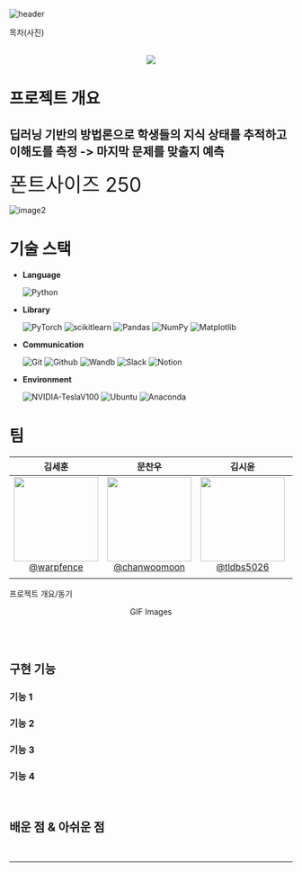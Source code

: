 ![header](https://capsule-render.vercel.app/api?type=rect&color=0080ff&height=180&section=header&text=Deep&nbsp;Knowledge&nbsp;Tracing(DKT)&%20render&fontSize=50&fontColor=FFFFFF)


목차(사진)
<p align="center">
  <br>
  <img src="./images/common/logo-sample.jpeg">
  <br>
</p>

# 프로젝트 개요

## 딥러닝 기반의 방법론으로 학생들의 지식 상태를 추적하고 이해도를 측정 -> 마지막 문제를 맞출지 예측
<span style="font-size:250%">폰트사이즈 250</span>  

![image2](https://github.com/boostcampaitech6/level2-dkt-recsys-04/assets/83867930/41b0381c-43b4-4452-81b1-441a1b073d44)


# 기술 스택
* **Language**<br>

  ![Python](https://img.shields.io/badge/python-3670A0?style=for-the-badge&logo=python&logoColor=ffdd54)

* **Library**<br>

  ![PyTorch](https://img.shields.io/badge/PyTorch-%23EE4C2C.svg?style=for-the-badge&logo=PyTorch&logoColor=white)
  ![scikitlearn](https://img.shields.io/badge/scikitlearn-F7931E?style=for-the-badge&logo=scikitlearn&logoColor=white)
  ![Pandas](https://img.shields.io/badge/pandas-%23150458.svg?style=for-the-badge&logo=pandas&logoColor=white)
  ![NumPy](https://img.shields.io/badge/numpy-%23013243.svg?style=for-the-badge&logo=numpy&logoColor=white)
  ![Matplotlib](https://img.shields.io/badge/Matplotlib-%23ff0000.svg?style=for-the-badge&logo=Matplotlib&logoColor=black)

* **Communication**<br>

  ![Git](https://img.shields.io/badge/git-%23F05033.svg?style=for-the-badge&logo=git&logoColor=white)
  ![Github](https://img.shields.io/badge/GitHub-100000?style=for-the-badge&logo=github&logoColor=white)
  ![Wandb](https://img.shields.io/badge/Weights_&_Biases-FFBE00?style=for-the-badge&logo=WeightsAndBiases&logoColor=white)
  ![Slack](https://img.shields.io/badge/Slack-4A154B?style=for-the-badge&logo=slack&logoColor=white)
  ![Notion](https://img.shields.io/badge/Notion-000000?style=for-the-badge&logo=notion&logoColor=white)

* **Environment**<br>

  ![NVIDIA-TeslaV100](https://img.shields.io/badge/NVIDIA-TeslaV100-76B900?style=for-the-badge&logo=nvidia&logoColor=white)
  ![Ubuntu](https://img.shields.io/badge/Ubuntu-E95420?style=for-the-badge&logo=ubuntu&logoColor=white)
  ![Anaconda](https://img.shields.io/badge/Anaconda-44A833.svg?style=for-the-badge&logo=Anaconda&logoColor=white)

# 팀
| **김세훈** | **문찬우** | **김시윤** | **배건우** | **이승준** |
| :------: |  :------: | :------: | :------: | :------: |
| [<img src="https://avatars.githubusercontent.com/u/8871767?v=4" height=150 width=150> <br/> @warpfence](https://github.com/warpfence) | [<img src="https://avatars.githubusercontent.com/u/95879995?v=4" height=150 width=150> <br/> @chanwoomoon](https://github.com/chanwoomoon) | [<img src="https://avatars.githubusercontent.com/u/68991530?v=4" height=150 width=150> <br/> @tldbs5026](https://github.com/tldbs5026) | [<img src="https://avatars.githubusercontent.com/u/83867930?v=4" height=150 width=150> <br/> @gunwoof](https://github.com/gunwoof) | [<img src="https://avatars.githubusercontent.com/u/133944361?v=4" height=150 width=150> <br/> @llseungjun](https://github.com/llseungjun) |
|  |  |  |  |  |



<p align="justify">
프로젝트 개요/동기
</p>

<p align="center">
GIF Images
</p>

<br>



<br>

## 구현 기능

### 기능 1

### 기능 2

### 기능 3

### 기능 4

<br>

## 배운 점 & 아쉬운 점

<p align="justify">

</p>

<br>




---

